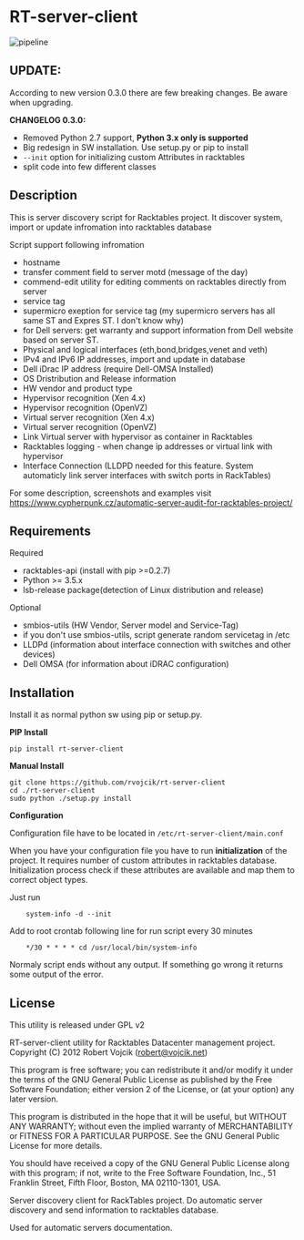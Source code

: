 RT-server-client
================

![pipeline](https://gitlab.com/rvojcik/rt-server-client/badges/master/pipeline.svg)

UPDATE:
-------
According to new version 0.3.0 there are few breaking changes.
Be aware when upgrading.

**CHANGELOG 0.3.0:**
* Removed Python 2.7 support, **Python 3.x only is supported**
* Big redesign in SW installation. Use setup.py or pip to install
* `--init` option for initializing custom Attributes in racktables
* split code into few different classes  

Description
-----------

This is server discovery script for Racktables project.
It discover system, import or update infromation into racktables database
 
Script support following infromation

* hostname
* transfer comment field to server motd (message of the day)
* commend-edit utility for editing comments on racktables directly from server
* service tag
* supermicro exeption for service tag (my supermicro servers has all same ST and Expres ST. I don't know why)
* for Dell servers: get warranty and support information from Dell website based on server ST.
* Physical and logical interfaces (eth,bond,bridges,venet and veth)
* IPv4 and IPv6 IP addresses, import and update in database
* Dell iDrac IP address (require Dell-OMSA Installed)
* OS Dristribution and Release information
* HW vendor and product type
* Hypervisor recognition (Xen 4.x)
* Hypervisor recognition (OpenVZ)
* Virtual server recognition (Xen 4.x)
* Virtual server recognition (OpenVZ)
* Link Virtual server with hypervisor as container in Racktables
* Racktables logging - when change ip addresses or virtual link with hypervisor
* Interface Connection (LLDPD needed for this feature. System automaticly link server interfaces with switch ports in RackTables)

For some description, screenshots and examples visit https://www.cypherpunk.cz/automatic-server-audit-for-racktables-project/

Requirements
------------

Required

* racktables-api (install with pip >=0.2.7)
* Python >= 3.5.x 
* lsb-release package(detection of Linux distribution and release)

Optional

* smbios-utils (HW Vendor, Server model and Service-Tag)
* if you don't use smbios-utils, script generate random servicetag in /etc
* LLDPd (information about interface connection with switches and other devices)
* Dell OMSA (for information about iDRAC configuration)

Installation
------------

Install it as normal python sw using pip or setup.py.

**PIP Install**

    pip install rt-server-client

**Manual Install**

    git clone https://github.com/rvojcik/rt-server-client
    cd ./rt-server-client
    sudo python ./setup.py install

**Configuration**

Configuration file have to be located in `/etc/rt-server-client/main.conf`

When you have your configuration file you have to run **initialization** of the project.
It requires number of custom attributes in racktables database. Initialization process
check if these attributes are available and map them to correct object types.

Just run
```
    system-info -d --init
```

Add to root crontab following line for run script every 30 minutes
```
    */30 * * * * cd /usr/local/bin/system-info
```

Normaly script ends without any output. If something go wrong it returns some output of the error. 

License
-------

This utility is released under GPL v2

RT-server-client utility for Racktables Datacenter management project.
Copyright (C) 2012  Robert Vojcik (robert@vojcik.net)

This program is free software; you can redistribute it and/or
modify it under the terms of the GNU General Public License
as published by the Free Software Foundation; either version 2
of the License, or (at your option) any later version.

This program is distributed in the hope that it will be useful,
but WITHOUT ANY WARRANTY; without even the implied warranty of
MERCHANTABILITY or FITNESS FOR A PARTICULAR PURPOSE.  See the
GNU General Public License for more details.

You should have received a copy of the GNU General Public License
along with this program; if not, write to the Free Software
Foundation, Inc., 51 Franklin Street, Fifth Floor, Boston, MA  02110-1301, USA.

Server discovery client for RackTables project. 
Do automatic server discovery and send information to racktables database.

Used for automatic servers documentation.
